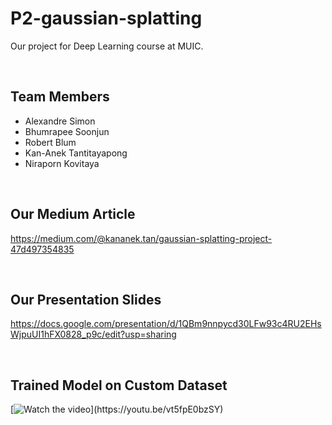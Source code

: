 # P2-gaussian-splatting

Our project for Deep Learning course at MUIC.

<br/>

## Team Members
- Alexandre Simon
- Bhumrapee Soonjun
- Robert Blum
- Kan-Anek Tantitayapong
- Niraporn Kovitaya

<br/>

## Our Medium Article
https://medium.com/@kananek.tan/gaussian-splatting-project-47d497354835

<br/>

## Our Presentation Slides
https://docs.google.com/presentation/d/1QBm9nnpycd30LFw93c4RU2EHsWjpuUI1hFX0828_p9c/edit?usp=sharing

<br/>

## Trained Model on Custom Dataset
[![Watch the video]([https://i.stack.imgur.com/Vp2cE.png](https://drive.google.com/file/d/1e7alRPFYsfn4GVWahSfmL2t2u592ArNC/view?t=2))](https://youtu.be/vt5fpE0bzSY)

